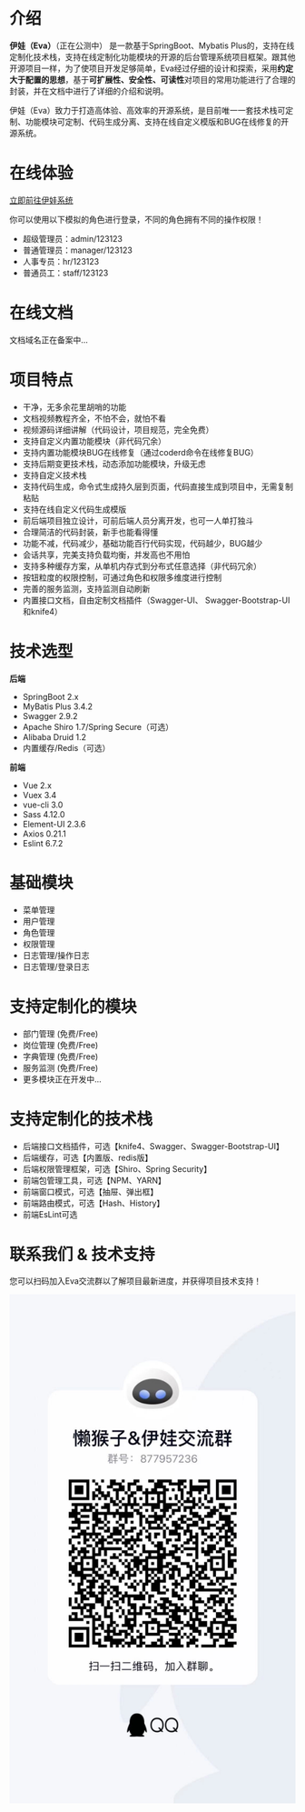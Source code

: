 # 介绍

**伊娃（Eva）**（正在公测中） 是一款基于SpringBoot、Mybatis Plus的，支持在线定制化技术栈，支持在线定制化功能模块的开源的后台管理系统项目框架。跟其他开源项目一样，为了使项目开发足够简单，Eva经过仔细的设计和探索，采用**约定大于配置的思想**，基于**可扩展性、安全性、可读性**对项目的常用功能进行了合理的封装，并在文档中进行了详细的介绍和说明。

伊娃（Eva）致力于打造高体验、高效率的开源系统，是目前唯一一套技术栈可定制、功能模块可定制、代码生成分离、支持在线自定义模版和BUG在线修复的开源系统。

# 在线体验

[立即前往伊娃系统](http://119.3.126.64:10086/)

你可以使用以下模拟的角色进行登录，不同的角色拥有不同的操作权限！

- 超级管理员：admin/123123
- 普通管理员：manager/123123
- 人事专员：hr/123123
- 普通员工：staff/123123

# 在线文档

文档域名正在备案中...

# 项目特点

- 干净，无多余花里胡哨的功能
- 文档视频教程齐全，不怕不会，就怕不看
- 视频源码详细讲解（代码设计，项目规范，完全免费）
- 支持自定义内置功能模块（非代码冗余）
- 支持内置功能模块BUG在线修复（通过coderd命令在线修复BUG）
- 支持后期变更技术栈，动态添加功能模块，升级无虑
- 支持自定义技术栈
- 支持代码生成，命令式生成持久层到页面，代码直接生成到项目中，无需复制粘贴
- 支持在线自定义代码生成模版
- 前后端项目独立设计，可前后端人员分离开发，也可一人单打独斗
- 合理简洁的代码封装，新手也能看得懂
- 功能不减，代码减少，基础功能百行代码实现，代码越少，BUG越少
- 会话共享，完美支持负载均衡，并发高也不用怕
- 支持多种缓存方案，从单机内存式到分布式任意选择（非代码冗余）
- 按钮粒度的权限控制，可通过角色和权限多维度进行控制
- 完善的服务监测，支持监测自动刷新
- 内置接口文档，自由定制文档插件（Swagger-UI、   Swagger-Bootstrap-UI和knife4）

# 技术选型
**后端**
- SpringBoot 2.x
- MyBatis Plus 3.4.2
- Swagger 2.9.2
- Apache Shiro 1.7/Spring Secure（可选）
- Alibaba Druid 1.2
- 内置缓存/Redis（可选）

**前端**
- Vue 2.x
- Vuex 3.4
- vue-cli 3.0
- Sass 4.12.0
- Element-UI 2.3.6
- Axios 0.21.1
- Eslint 6.7.2

# 基础模块
- 菜单管理
- 用户管理
- 角色管理
- 权限管理
- 日志管理/操作日志
- 日志管理/登录日志

# 支持定制化的模块

- 部门管理 (免费/Free)
- 岗位管理 (免费/Free)
- 字典管理 (免费/Free)
- 服务监测 (免费/Free)
- 更多模块正在开发中...

# 支持定制化的技术栈

- 后端接口文档插件，可选【knife4、Swagger、Swagger-Bootstrap-UI】
- 后端缓存，可选【内置版、redis版】
- 后端权限管理框架，可选【Shiro、Spring Security】
- 前端包管理工具，可选【NPM、YARN】
- 前端窗口模式，可选【抽屉、弹出框】
- 前端路由模式，可选【Hash、History】
- 前端EsLint可选

# 联系我们 & 技术支持

您可以扫码加入Eva交流群以了解项目最新进度，并获得项目技术支持！

![/qq.png](/eva-front/src/assets/images/qq.jpeg)
